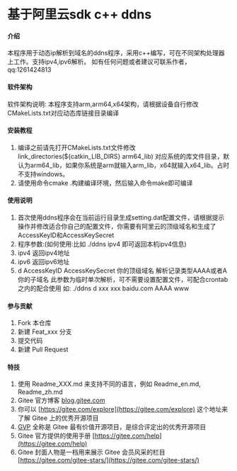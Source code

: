 # 基于阿里云sdk c++ ddns

#### 介绍
本程序用于动态ip解析到域名的ddns程序，采用c++编写，可在不同架构处理器上工作。支持ipv4,ipv6解析。
如有任何问题或者建议可联系作者，qq:1261424813

#### 软件架构
软件架构说明:
本程序支持arm,arm64,x64架构，请根据设备自行修改CMakeLists.txt对应动态库链接目录编译


#### 安装教程

1.  编译之前请先打开CMakeLists.txt文件修改link_directories(${catkin_LIB_DIRS} arm64_lib)
对应系统的库文件目录，默认为arm64_lib，如果你系统是arm就输入arm_lib，x64就输入x64_lib。占时不支持windows。
2.  请使用命令cmake .构建编译环境，然后输入命令make即可编译

#### 使用说明

1.  首次使用ddns程序会在当前运行目录生成setting.dat配置文件，请根据提示操作并修改适合你自己的配置文件，你需要有阿里云的顶级域名和生成了AccessKeyID和AccessKeySecret
2.  程序参数:(如何使用:比如 ./ddns ipv4 即可返回本机ipv4信息)
2.	ipv4 返回ipv4地址
3.	ipv6 返回ipv6地址
4.	d AccessKeyID AccessKeySecret 你的顶级域名 解析记录类型AAAA或者A 你的子域名
此参数为临时单次解析，可不需要设置配置文件，可配合crontab之内的配合使用
如: ./ddns d xxx xxx baidu.com AAAA www

#### 参与贡献

1.  Fork 本仓库
2.  新建 Feat_xxx 分支
3.  提交代码
4.  新建 Pull Request


#### 特技

1.  使用 Readme\_XXX.md 来支持不同的语言，例如 Readme\_en.md, Readme\_zh.md
2.  Gitee 官方博客 [blog.gitee.com](https://blog.gitee.com)
3.  你可以 [https://gitee.com/explore](https://gitee.com/explore) 这个地址来了解 Gitee 上的优秀开源项目
4.  [GVP](https://gitee.com/gvp) 全称是 Gitee 最有价值开源项目，是综合评定出的优秀开源项目
5.  Gitee 官方提供的使用手册 [https://gitee.com/help](https://gitee.com/help)
6.  Gitee 封面人物是一档用来展示 Gitee 会员风采的栏目 [https://gitee.com/gitee-stars/](https://gitee.com/gitee-stars/)
